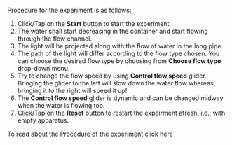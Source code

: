Procedure for the experiment is as follows:

1. Click/Tap on the **Start** button to start the experiment.
2. The water shall start decreasing in the container and start flowing through the flow channel.
3. The light will be projected along with the flow of water in the long pipe.
4. The path of the light will differ according to the flow type chosen. You can choose the desired flow type by choosing from **Choose flow type** drop-down menu.
5. Try to change the flow speed by using **Control flow speed** glider. Bringing the glider to the left will slow down the water flow whereas bringing it to the right will speed it up!
6. The **Control flow speed** glider is dynamic and can be changed midway when the water is flowing too. 
7. Click/Tap on the **Reset** button to restart the expeirment afresh, i.e., with empty apparatus.


To read about the Procedure of the experiment click [here](docs/7.Reynolds_experiment.pdf)
